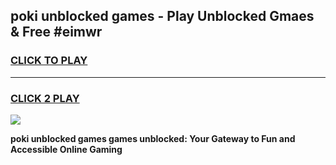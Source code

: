 
## poki unblocked games - Play Unblocked Gmaes & Free #eimwr
<h3>
<a href="https://news.freeplayer.one?title=poki_unblocked_games&ref=03M">CLICK TO PLAY</a></h3>
<hr>

<h3>
<a href="https://news.freeplayer.one?title=poki_unblocked_games&ref=03M">CLICK 2 PLAY</a>
  
</h3>

<a href="https://news.freeplayer.one?title=poki_unblocked_games&ref=03M"><img src="https://clearcache.store/games.png"></a>


**poki unblocked games games unblocked: Your Gateway to Fun and Accessible Online Gaming**
